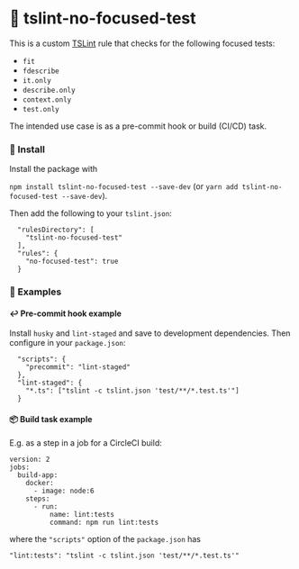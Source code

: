 # 🔬 tslint-no-focused-test

This is a custom [TSLint](https://palantir.github.io/tslint/) rule that checks
for the following focused tests:

* `fit`
* `fdescribe`
* `it.only`
* `describe.only`
* `context.only`
* `test.only`

The intended use case is as a pre-commit hook or build (CI/CD) task.

### 📝 Install

Install the package with

`npm install tslint-no-focused-test --save-dev` (or `yarn add tslint-no-focused-test --save-dev`).

Then add the following to your `tslint.json`:

```
  "rulesDirectory": [
    "tslint-no-focused-test"
  ],
  "rules": {
    "no-focused-test": true
  }
```

### 📖 Examples

#### ↩️ Pre-commit hook example

Install `husky` and `lint-staged` and save to development dependencies. Then
configure in your `package.json`:

```
  "scripts": {
    "precommit": "lint-staged"
  },
  "lint-staged": {
    "*.ts": ["tslint -c tslint.json 'test/**/*.test.ts'"]
  }
```

#### 📦  Build task example

E.g. as a step in a job for a CircleCI build:

```
version: 2
jobs:
  build-app:
    docker:
      - image: node:6
    steps:
      - run:
          name: lint:tests
          command: npm run lint:tests
```

where the `"scripts"` option of the `package.json` has

`"lint:tests": "tslint -c tslint.json 'test/**/*.test.ts'"`
